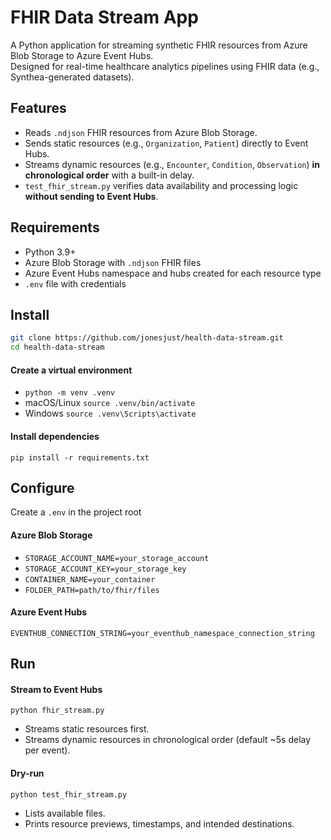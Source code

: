 # FHIR Data Stream App

A Python application for streaming synthetic FHIR resources from Azure Blob Storage to Azure Event Hubs.  
Designed for real-time healthcare analytics pipelines using FHIR data (e.g., Synthea-generated datasets).

## Features
- Reads `.ndjson` FHIR resources from Azure Blob Storage.
- Sends static resources (e.g., `Organization`, `Patient`) directly to Event Hubs.
- Streams dynamic resources (e.g., `Encounter`, `Condition`, `Observation`) **in chronological order** with a built-in delay.
- `test_fhir_stream.py` verifies data availability and processing logic **without sending to Event Hubs**.

## Requirements
- Python 3.9+
- Azure Blob Storage with `.ndjson` FHIR files
- Azure Event Hubs namespace and hubs created for each resource type
- `.env` file with credentials

## Install
```bash
git clone https://github.com/jonesjust/health-data-stream.git
cd health-data-stream
```
#### Create a virtual environment
- `python -m venv .venv`
- macOS/Linux `source .venv/bin/activate`
- Windows `source .venv\Scripts\activate`

#### Install dependencies
`pip install -r requirements.txt`


## Configure
Create a `.env` in the project root

#### Azure Blob Storage
- `STORAGE_ACCOUNT_NAME=your_storage_account`
- `STORAGE_ACCOUNT_KEY=your_storage_key`
- `CONTAINER_NAME=your_container`
- `FOLDER_PATH=path/to/fhir/files`

#### Azure Event Hubs
`EVENTHUB_CONNECTION_STRING=your_eventhub_namespace_connection_string`

## Run

#### Stream to Event Hubs
`python fhir_stream.py`
- Streams static resources first.
- Streams dynamic resources in chronological order (default ~5s delay per event).

#### Dry-run
`python test_fhir_stream.py`
- Lists available files.
- Prints resource previews, timestamps, and intended destinations.
